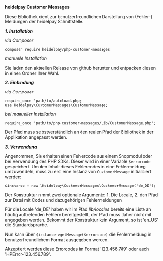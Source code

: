 **heidelpay Customer Messages**

Diese Bibliothek dient zur benutzerfreundlichen Darstellung von (Fehler-) Meldungen
der heidelpay Schnittstelle.

***1. Installation***

_via Composer_
```
composer require heidelpay/php-customer-messages
```

_manuelle Installation_

Sie laden den aktuellen Release von github herunter und entpacken diesen in einen Ordner
Ihrer Wahl.

***2. Einbindung***

_via Composer_
```
require_once 'path/to/autoload.php;
use Heidelpay\CustomerMessages\CustomerMessage;
```

_bei manueller Installation_
```
require_once 'path/to/php-customer-messages/lib/CustomerMessage.php';
```
Der Pfad muss selbstverständlich an den realen Pfad der Bibliothek in der Applikation angepasst werden.

***3. Verwendung***

Angenommen, Sie erhalten einen Fehlercode aus einem Shopmodul oder bei Verwendung des
PHP SDKs. Dieser wird in einer Variable `$errorcode` gespeichert. Um den Inhalt dieses Fehlercodes in
eine Fehlermeldung umzuwandeln, muss zu erst eine Instanz von `CustomerMessage` initialisiert werden:
```
$instance = new \Heidelpay\CustomerMessages\CustomerMessage('de_DE');
```
Der Konstruktur nimmt zwei optionale Argumente: 1. Die Locale, 2. den Pfad zur Datei mit Codes und dazugehörigen
Fehlermeldungen.

Für die Locale 'de_DE' haben wir im Pfad _lib/locales_ bereits eine Liste an häufig auftretenden Fehlern
bereitgestellt, der Pfad muss daher nicht mit angegeben werden. Bekommt der Konstruktur kein Argument,
so ist 'en_US' die Standardsprache.

Nun kann über `$instance->getMessage($errorcode)` die Fehlermeldung in benutzerfreundlichem Format
ausgegeben werden.

Akzeptiert werden diese Errorcodes im Format '123.456.789' oder auch 'HPError-123.456.789'.
